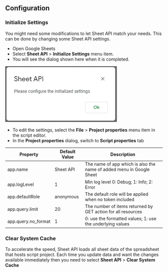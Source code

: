 ## Configuration

### Initialize Settings

You might need some modifications to let Sheet API match your needs. This can be done by changing some Sheet API settings. 

- Open Google Sheets
- Select **Sheet API** > **Initialize Settings** menu item.
- You will see the dialog shown here when it is completed.

![Authorization](./images/intialized-settings.png)

- To edit the settings, select the **File** > **Project properties** menu item in the script editor.
- In the **Project properties** dialog, switch to **Script properties** tab


| Property           | Default Value  | Description                                                          |
| -------------------|----------------| ---------------------------------------------------------------------|
| app.name           | Sheet API      | The name of app which is also the name of added menu in Google Sheet |
| app.logLevel       | 1              | Min log level 0: Debug; 1: Info; 2: Error                            |
| app.defaultRole    | anonymous      | The default role will be applied when no token included              |
| app.query.limit    | 20             | The number of items returned by GET action for all resources         |
| app.query.no_format| 1              | 0: use the formatted values; 1: use the underlying values            |

### Clear System Cache

To accelerate the speed, Sheet API loads all sheet data of the spreadsheet that hosts script project. Each time you update data and want the changes available immediately then you need to select **Sheet API** > **Clear System Cache**